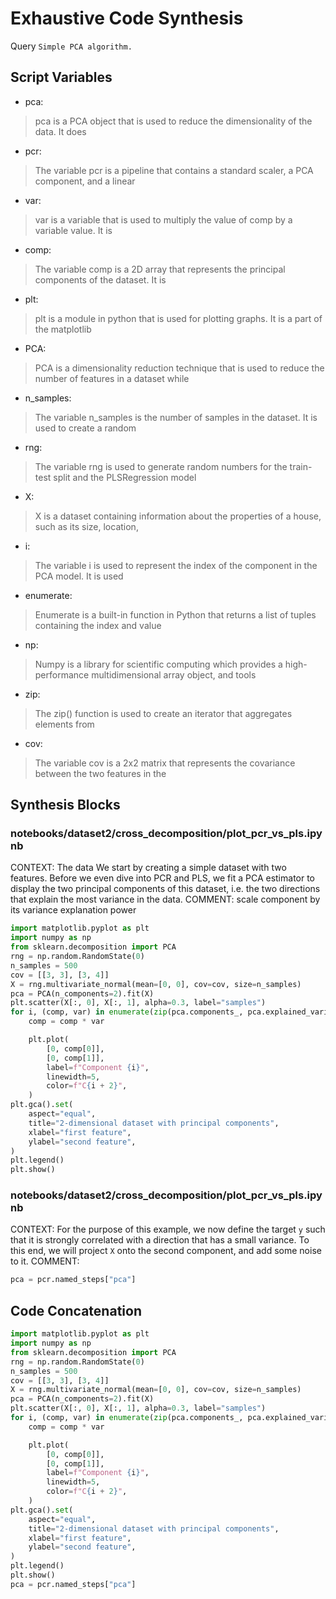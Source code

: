 # Exhaustive Code Synthesis
Query `Simple PCA algorithm.`
## Script Variables
- pca:<br>
>pca is a PCA object that is used to reduce the dimensionality of the data. It does
- pcr:<br>
>The variable pcr is a pipeline that contains a standard scaler, a PCA component, and a linear
- var:<br>
>var is a variable that is used to multiply the value of comp by a variable value. It is
- comp:<br>
>The variable comp is a 2D array that represents the principal components of the dataset. It is
- plt:<br>
>plt is a module in python that is used for plotting graphs. It is a part of the matplotlib
- PCA:<br>
>PCA is a dimensionality reduction technique that is used to reduce the number of features in a dataset while
- n_samples:<br>
>The variable n_samples is the number of samples in the dataset. It is used to create a random
- rng:<br>
>The variable rng is used to generate random numbers for the train-test split and the PLSRegression model
- X:<br>
>X is a dataset containing information about the properties of a house, such as its size, location,
- i:<br>
>The variable i is used to represent the index of the component in the PCA model. It is used
- enumerate:<br>
>Enumerate is a built-in function in Python that returns a list of tuples containing the index and value
- np:<br>
>Numpy is a library for scientific computing which provides a high-performance multidimensional array object, and tools
- zip:<br>
>The zip() function is used to create an iterator that aggregates elements from
- cov:<br>
>The variable cov is a 2x2 matrix that represents the covariance between the two features in the
## Synthesis Blocks
### notebooks/dataset2/cross_decomposition/plot_pcr_vs_pls.ipynb
CONTEXT:  The data  We start by creating a simple dataset with two features. Before we even dive into PCR and PLS, we fit a PCA estimator to display
the two principal components of this dataset, i.e. the two directions that explain the most variance in the data.   COMMENT: scale component by its
variance explanation power
```python
import matplotlib.pyplot as plt
import numpy as np
from sklearn.decomposition import PCA
rng = np.random.RandomState(0)
n_samples = 500
cov = [[3, 3], [3, 4]]
X = rng.multivariate_normal(mean=[0, 0], cov=cov, size=n_samples)
pca = PCA(n_components=2).fit(X)
plt.scatter(X[:, 0], X[:, 1], alpha=0.3, label="samples")
for i, (comp, var) in enumerate(zip(pca.components_, pca.explained_variance_)):
    comp = comp * var

    plt.plot(
        [0, comp[0]],
        [0, comp[1]],
        label=f"Component {i}",
        linewidth=5,
        color=f"C{i + 2}",
    )
plt.gca().set(
    aspect="equal",
    title="2-dimensional dataset with principal components",
    xlabel="first feature",
    ylabel="second feature",
)
plt.legend()
plt.show()
```

### notebooks/dataset2/cross_decomposition/plot_pcr_vs_pls.ipynb
CONTEXT: For the purpose of this example, we now define the target `y` such that it is strongly correlated with a direction that has a small variance.
To this end, we will project `X` onto the second component, and add some noise to it.   COMMENT:
```python
pca = pcr.named_steps["pca"]
```

## Code Concatenation
```python
import matplotlib.pyplot as plt
import numpy as np
from sklearn.decomposition import PCA
rng = np.random.RandomState(0)
n_samples = 500
cov = [[3, 3], [3, 4]]
X = rng.multivariate_normal(mean=[0, 0], cov=cov, size=n_samples)
pca = PCA(n_components=2).fit(X)
plt.scatter(X[:, 0], X[:, 1], alpha=0.3, label="samples")
for i, (comp, var) in enumerate(zip(pca.components_, pca.explained_variance_)):
    comp = comp * var

    plt.plot(
        [0, comp[0]],
        [0, comp[1]],
        label=f"Component {i}",
        linewidth=5,
        color=f"C{i + 2}",
    )
plt.gca().set(
    aspect="equal",
    title="2-dimensional dataset with principal components",
    xlabel="first feature",
    ylabel="second feature",
)
plt.legend()
plt.show()
pca = pcr.named_steps["pca"]
```
